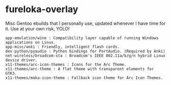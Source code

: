 fureloka-overlay
================

Misc Gentoo ebuilds that I personally use, updated whenever I have time for it.
Use at your own risk, YOLO!

	app-emulation/wine : Compatibility layer capable of running Windows applications on Linux.
	app-misc/anki : Friendly, intelligent flash cards.
	dev-python/pyaudio : Python bindings for PortAudio. (Required by Anki)
	net-wireless/broadcom-sta : Broadcom's IEEE 802.11a/b/g/n hybrid Linux device driver.
	x11-themes/arc-icon-themes : Icons for the Arc Theme.
	x11-themes/arc-theme : A flat theme with transparent elements for GTK3.
	x11-themes/moka-icon-theme : Fallback icon theme for Arc Icon Themes.
